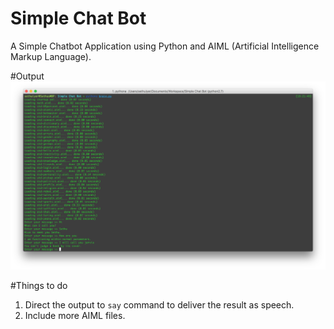 # Simple Chat Bot

A Simple Chatbot Application using Python and AIML (Artificial Intelligence Markup Language).

#Output
![output](output.png)

#Things to do
1. Direct the output to `say` command to deliver the result as speech.
2. Include more AIML files.
